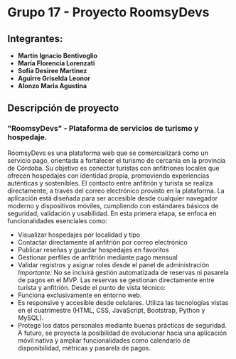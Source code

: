 # Grupo 17 - Proyecto RoomsyDevs

## Integrantes:
- **Martín Ignacio Bentivoglio** 
- **María Florencia Lorenzati**
- **Sofia Desiree Martinez**
- **Aguirre Griselda Leonor**
- **Alonzo Maria Agustina**

## Descripción de proyecto
### "RoomsyDevs" - Plataforma de servicios de turismo y hospedaje.
RoomsyDevs es una plataforma web que se comercializará como un servicio pago, orientada a fortalecer el turismo de cercanía en la provincia de Córdoba. Su objetivo es conectar turistas con anfitriones locales que ofrecen hospedajes con identidad propia, promoviendo experiencias auténticas y sostenibles.
El contacto entre anfitrión y turista se realiza directamente, a través del correo electrónico provisto en la plataforma.
La aplicación está diseñada para ser accesible desde cualquier navegador moderno y dispositivos móviles, cumpliendo con estándares básicos de seguridad, validación y usabilidad. En esta primera etapa, se enfoca en funcionalidades esenciales como:
- Visualizar hospedajes por localidad y tipo
- Contactar directamente al anfitrión por correo electrónico
- Publicar reseñas y guardar hospedajes en favoritos
- Gestionar perfiles de anfitrión mediante pago mensual
- Validar registros y asignar roles desde el panel de administración
_Importante:_ No se incluirá gestión automatizada de reservas ni pasarela de pagos en el MVP. Las reservas se gestionan directamente entre turista y anfitrión.
Desde el punto de vista técnico:
- Funciona exclusivamente en entorno web.
- Es responsive y accesible desde celulares.
Utiliza las tecnologías vistas en el cuatrimestre (HTML, CSS, JavaScript, Bootstrap, Python y MySQL).
- Protege los datos personales mediante buenas prácticas de seguridad.
A futuro, se proyecta la posibilidad de evolucionar hacia una aplicación móvil nativa y ampliar funcionalidades como calendario de disponibilidad, métricas y pasarela de pagos.
